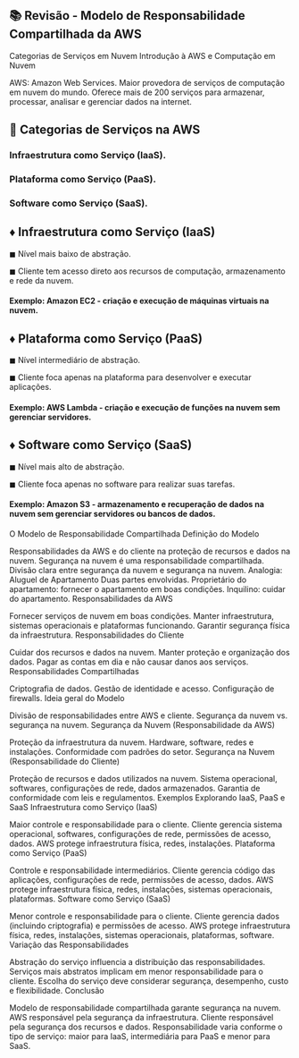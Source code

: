## 📚 Revisão - Modelo de Responsabilidade Compartilhada da AWS
Categorias de Serviços em Nuvem
Introdução à AWS e Computação em Nuvem

AWS: Amazon Web Services.
Maior provedora de serviços de computação em nuvem do mundo.
Oferece mais de 200 serviços para armazenar, processar, analisar e gerenciar dados na internet.

## 📍 Categorias de Serviços na AWS

### Infraestrutura como Serviço (IaaS).
### Plataforma como Serviço (PaaS).
### Software como Serviço (SaaS).

## ♦ Infraestrutura como Serviço (IaaS)
◼ Nível mais baixo de abstração.

◼ Cliente tem acesso direto aos recursos de computação, armazenamento e rede da nuvem.
#### Exemplo: Amazon EC2 - criação e execução de máquinas virtuais na nuvem.

## ♦ Plataforma como Serviço (PaaS)
◼ Nível intermediário de abstração.

◼ Cliente foca apenas na plataforma para desenvolver e executar aplicações.
#### Exemplo: AWS Lambda - criação e execução de funções na nuvem sem gerenciar servidores.

## ♦ Software como Serviço (SaaS)
◼ Nível mais alto de abstração.

◼ Cliente foca apenas no software para realizar suas tarefas.
#### Exemplo: Amazon S3 - armazenamento e recuperação de dados na nuvem sem gerenciar servidores ou bancos de dados.

O Modelo de Responsabilidade Compartilhada
Definição do Modelo

Responsabilidades da AWS e do cliente na proteção de recursos e dados na nuvem.
Segurança na nuvem é uma responsabilidade compartilhada.
Divisão clara entre segurança da nuvem e segurança na nuvem.
Analogia: Aluguel de Apartamento
Duas partes envolvidas.
Proprietário do apartamento: fornecer o apartamento em boas condições.
Inquilino: cuidar do apartamento.
Responsabilidades da AWS

Fornecer serviços de nuvem em boas condições.
Manter infraestrutura, sistemas operacionais e plataformas funcionando.
Garantir segurança física da infraestrutura.
Responsabilidades do Cliente

Cuidar dos recursos e dados na nuvem.
Manter proteção e organização dos dados.
Pagar as contas em dia e não causar danos aos serviços.
Responsabilidades Compartilhadas

Criptografia de dados.
Gestão de identidade e acesso.
Configuração de firewalls.
Ideia geral do Modelo

Divisão de responsabilidades entre AWS e cliente.
Segurança da nuvem vs. segurança na nuvem.
Segurança da Nuvem (Responsabilidade da AWS)

Proteção da infraestrutura da nuvem.
Hardware, software, redes e instalações.
Conformidade com padrões do setor.
Segurança na Nuvem (Responsabilidade do Cliente)

Proteção de recursos e dados utilizados na nuvem.
Sistema operacional, softwares, configurações de rede, dados armazenados.
Garantia de conformidade com leis e regulamentos.
Exemplos Explorando IaaS, PaaS e SaaS
Infraestrutura como Serviço (IaaS)

Maior controle e responsabilidade para o cliente.
Cliente gerencia sistema operacional, softwares, configurações de rede, permissões de acesso, dados.
AWS protege infraestrutura física, redes, instalações.
Plataforma como Serviço (PaaS)

Controle e responsabilidade intermediários.
Cliente gerencia código das aplicações, configurações de rede, permissões de acesso, dados.
AWS protege infraestrutura física, redes, instalações, sistemas operacionais, plataformas.
Software como Serviço (SaaS)

Menor controle e responsabilidade para o cliente.
Cliente gerencia dados (incluindo criptografia) e permissões de acesso.
AWS protege infraestrutura física, redes, instalações, sistemas operacionais, plataformas, software.
Variação das Responsabilidades

Abstração do serviço influencia a distribuição das responsabilidades.
Serviços mais abstratos implicam em menor responsabilidade para o cliente.
Escolha do serviço deve considerar segurança, desempenho, custo e flexibilidade.
Conclusão

Modelo de responsabilidade compartilhada garante segurança na nuvem.
AWS responsável pela segurança da infraestrutura.
Cliente responsável pela segurança dos recursos e dados.
Responsabilidade varia conforme o tipo de serviço: maior para IaaS, intermediária para PaaS e menor para SaaS.
